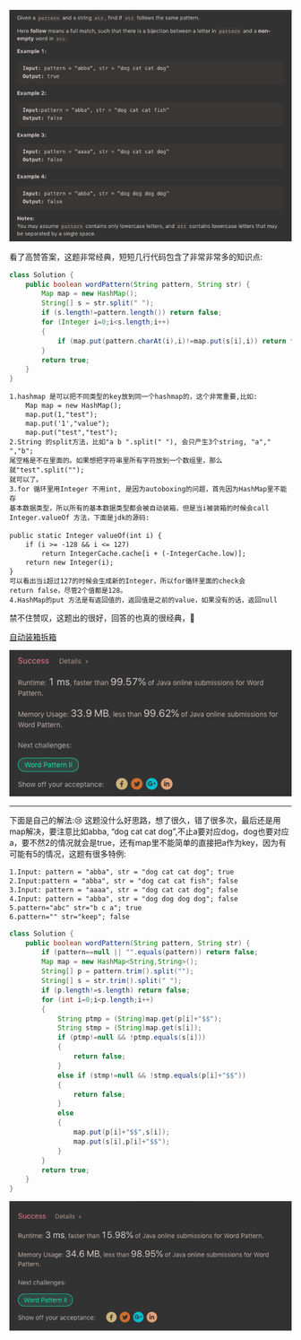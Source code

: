 ![GitHub Logo](/image/290.1.png)

看了高赞答案，这题非常经典，短短几行代码包含了非常非常多的知识点:

```java
class Solution {
    public boolean wordPattern(String pattern, String str) {
        Map map = new HashMap();
        String[] s = str.split(" ");   
        if (s.length!=pattern.length()) return false;
        for (Integer i=0;i<s.length;i++)
        {
            if (map.put(pattern.charAt(i),i)!=map.put(s[i],i)) return false;
        }
        return true;
    }
}
```

    1.hashmap 是可以把不同类型的key放到同一个hashmap的，这个非常重要,比如:
        Map map = new HashMap();
        map.put(1,"test");
        map.put('1',"value");
        map.put("test","test");
    2.String 的split方法，比如"a b ".split(" "), 会只产生3个string, "a"," ","b"; 
    尾空格是不在里面的。如果想把字符串里所有字符放到一个数组里，那么就"test".split("");
    就可以了。
    3.for 循环里用Integer 不用int, 是因为autoboxing的问题，首先因为HashMap里不能存
    基本数据类型，所以所有的基本数据类型都会被自动装箱，但是当i被装箱的时候会call 
    Integer.valueOf 方法，下面是jdk的源码:

    public static Integer valueOf(int i) {
        if (i >= -128 && i <= 127)
            return IntegerCache.cache[i + (-IntegerCache.low)];
        return new Integer(i);
    }
    可以看出当i超过127的时候会生成新的Integer，所以for循环里面的check会 
    return false，尽管2个值都是128。
    4.HashMap的put 方法是有返回值的，返回值是之前的value，如果没有的话，返回null
禁不住赞叹，这题出的很好，回答的也真的很经典，🐂

<a href="https://www.cnblogs.com/dolphin0520/p/3780005.html">自动装箱拆箱</a>

![GitHub Logo](/image/290.3.png)

------

下面是自己的解法:😢
这题没什么好思路，想了很久，错了很多次，最后还是用map解决，要注意比如abba, “dog cat cat dog”,不止a要对应dog，dog也要对应a，要不然2的情况就会是true，还有map里不能简单的直接把a作为key，因为有可能有5的情况，这题有很多特例:

    1.Input: pattern = "abba", str = "dog cat cat dog"; true
    2.Input:pattern = "abba", str = "dog cat cat fish"; false
    3.Input: pattern = "aaaa", str = "dog cat cat dog"; false
    4.Input: pattern = "abba", str = "dog dog dog dog"; false    
    5.pattern="abc" str="b c a"; true
    6.pattern="" str="keep"; false

```java
class Solution {
    public boolean wordPattern(String pattern, String str) {
        if (pattern==null || "".equals(pattern)) return false;
        Map map = new HashMap<String,String>();
        String[] p = pattern.trim().split("");
        String[] s = str.trim().split(" ");        
        if (p.length!=s.length) return false;
        for (int i=0;i<p.length;i++)
        {
            String ptmp = (String)map.get(p[i]+"$$");
            String stmp = (String)map.get(s[i]);
            if (ptmp!=null && !ptmp.equals(s[i]))
            {
                return false;
            }            
            else if (stmp!=null && !stmp.equals(p[i]+"$$"))
            {
                return false;
            }
            else
            {
                map.put(p[i]+"$$",s[i]);
                map.put(s[i],p[i]+"$$");
            }
        }
        return true;        
    }
}
```

![GitHub Logo](/image/290.2.png)